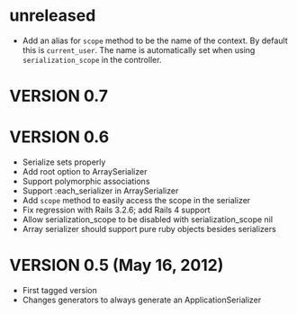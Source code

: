 # unreleased

* Add an alias for `scope` method to be the name of the context. By default
  this is `current_user`. The name is automatically set when using
  `serialization_scope` in the controller.

# VERSION 0.7



# VERSION 0.6

* Serialize sets properly
* Add root option to ArraySerializer
* Support polymorphic associations
* Support :each_serializer in ArraySerializer
* Add `scope` method to easily access the scope in the serializer
* Fix regression with Rails 3.2.6; add Rails 4 support
* Allow serialization_scope to be disabled with serialization_scope nil
* Array serializer should support pure ruby objects besides serializers

# VERSION 0.5 (May 16, 2012)

* First tagged version
* Changes generators to always generate an ApplicationSerializer
